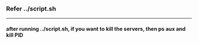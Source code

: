 ### Refer ../script.sh
---
#### after running ../script.sh, if you want to kill the servers, then ps aux and kill PID